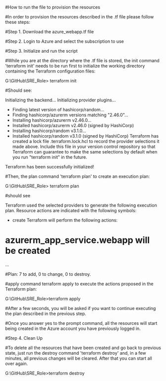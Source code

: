 #How to run the file to provision the resources

#In order to provision the resources described in the .tf file please follow these steps:

#Step 1. Download the azure_webapp.tf file

#Step 2. Login to Azure and select the subscription to use

#Step 3. Initialize and run the script

#While you are at the directory where the .tf file is stored, the init command  'terraform init' needs to be run first to initialize the working directory containing the Terraform configuration files:

G:\GitHub\SRE_Role> terraform init

#Should see:

Initializing the backend...
Initializing provider plugins...
- Finding latest version of hashicorp/random...
- Finding hashicorp/azurerm versions matching "2.46.0"...
- Installing hashicorp/azurerm v2.46.0...
- Installed hashicorp/azurerm v2.46.0 (signed by HashiCorp)
- Installing hashicorp/random v3.1.0...
- Installed hashicorp/random v3.1.0 (signed by HashiCorp)
Terraform has created a lock file .terraform.lock.hcl to record the provider
selections it made above. Include this file in your version control repository
so that Terraform can guarantee to make the same selections by default when
you run "terraform init" in the future.

Terraform has been successfully initialized!


#Then, the plan command  'terraform plan' to create an execution plan:

G:\GitHub\SRE_Role> terraform plan

#should see

Terraform used the selected providers to generate the following execution plan. Resource actions are indicated with
the following symbols:
  + create
Terraform will perform the following actions:
  # azurerm_app_service.webapp will be created
...


#Plan: 7 to add, 0 to change, 0 to destroy.

#apply command terraform apply to execute the actions proposed in the Terraform plan:

G:\GitHub\SRE_Role>terraform apply


#After a few seconds, you will be asked if you want to continue executing the plan described in the previous step.

#Once you answer yes to the prompt command, all the resources will start being created in the Azure account you have previously logged in.


#Step 4. Clean Up

#To delete all the resources that have been created and go back to previous state, just run the destroy command 'terraform destroy' and, in a few minutes, all previous changes will be cleared. After that you can start all over again.

G:\GitHub\SRE_Role>terraform destroy
